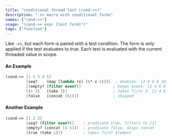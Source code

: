 ```yaml
---
title: "conditional thread last (cond->>)"
description: "->> macro with conditional forms"
names: ["cond->>"]
usage: "(cond->> expr [test form]*)"
tags: ["function"]
---
```


Like `->>`, but each form is paired with a test condition. The form is only applied if the test evaluates to true. Each test is evaluated with the current threaded value in scope.

#### An Example

```scheme
(cond->> [1 2 3 4 5]
         [seq?    (map (lambda (x) (\* x 2)))]  ; doubles: [2 4 6 8 10]
         [!empty? (filter even?)]              ; keeps evens: [2 4 6 8 10]
         [(> 2)   (take 3)]                    ; takes first 3: [2 4 6]
         [false   (concat [0])])               ; skipped
```

#### Another Example

```scheme
(cond->> [1 2 3]
         [seq? (filter even?)]    ; predicate true, filters to [2]
         [empty? (concat [4 5])]  ; predicate false, skips concat
         [true (take 1)])         ; takes first element
```

